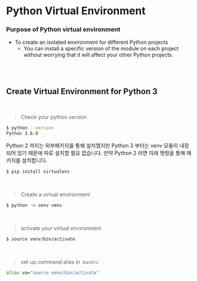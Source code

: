 # Python Virtual Environment

### Purpose of Python virtual environment

- To create an isolated environment for different Python projects
  - You can install a specific version of the module on each project without worrying that it will affect your other Python projects.

<br>

<br>

## Create Virtual Environment for Python 3

<br>

> Check your python version

```bash
$ python --version
Python 3.6.9
```

Python 2 까지는 외부패키지를 통해 설치했지만 Python 3 부터는 venv 모듈이 내장되어 있기 때문에 따로 설치할 필요 없습니다. 만약 Python 2 라면 아래 명령을 통해 패키지를 설치합니다.

```bash
$ pip install virtualenv
```

<br>

> Create a virtual environment

```bash
$ python -m venv venv
```

<br>

> activate your virtual environment

```bash
$ source venv/bin/activate
```

<br>

> set up command alias in .`bashrc`

```bash
alias va="source venv/bin/activate"
```

<br>